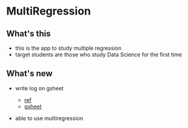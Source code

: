 # MultiRegression

## What's this
- this is the app to study multiple regression
- target students are those who study Data Science for the first time

## What's new
- write log on gsheet
    - [ref](https://github.com/streamlit/example-app-bug-report)
    - [gsheet](https://docs.google.com/spreadsheets/d/1b0ODG_mkvXdOwq8uEnQfyCi2PYZxGexyUbV6q5w-chc/edit#gid=0)

- able to use multiregression
